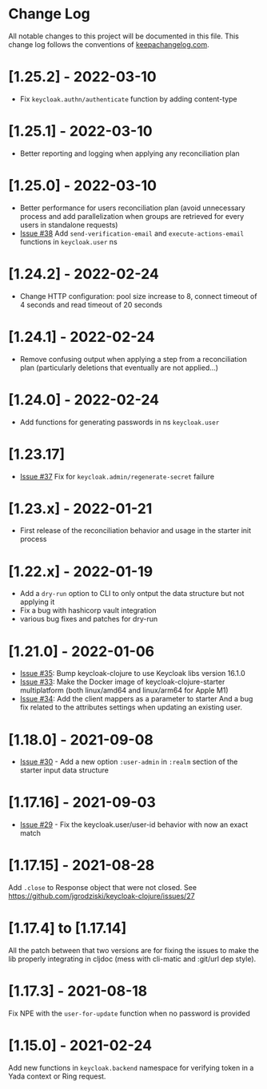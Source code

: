 # Change Log
All notable changes to this project will be documented in this file. 
This change log follows the conventions of [keepachangelog.com](http://keepachangelog.com/).

# [1.25.2] - 2022-03-10

- Fix `keycloak.authn/authenticate` function by adding content-type 

# [1.25.1] - 2022-03-10

- Better reporting and logging when applying any reconciliation plan

# [1.25.0] - 2022-03-10

- Better performance for users reconciliation plan (avoid unnecessary process and add parallelization when groups are retrieved for every users in standalone requests) 
- [Issue #38](https://github.com/jgrodziski/keycloak-clojure/issues/38) Add `send-verification-email` and `execute-actions-email` functions in `keycloak.user` ns

# [1.24.2] - 2022-02-24

- Change HTTP configuration: pool size increase to 8, connect timeout of 4 seconds and read timeout of 20 seconds

# [1.24.1] - 2022-02-24

- Remove confusing output when applying a step from a reconciliation plan (particularly deletions that eventually are not applied...)

# [1.24.0] - 2022-02-24

- Add functions for generating passwords in ns `keycloak.user`

# [1.23.17]

- [Issue #37](https://github.com/jgrodziski/keycloak-clojure/issues/37) Fix for `keycloak.admin/regenerate-secret` failure

# [1.23.x] - 2022-01-21

- First release of the reconciliation behavior and usage in the starter init process

# [1.22.x] - 2022-01-19
- Add a `dry-run` option to CLI to only ontput the data structure but not applying it
- Fix a bug with hashicorp vault integration
- various bug fixes and patches for dry-run 

# [1.21.0] - 2022-01-06

- [Issue #35](https://github.com/jgrodziski/keycloak-clojure/issues/35): Bump keycloak-clojure to use Keycloak libs version 16.1.0
- [Issue #33](https://github.com/jgrodziski/keycloak-clojure/issues/33): Make the Docker image of keycloak-clojure-starter multiplatform (both linux/amd64 and linux/arm64 for Apple M1) 
- [Issue #34](https://github.com/jgrodziski/keycloak-clojure/issues/34): Add the client mappers as a parameter to starter
And a bug fix related to the attributes settings when updating an existing user.

# [1.18.0] - 2021-09-08

- [Issue #30](https://github.com/jgrodziski/keycloak-clojure/issues/30) - Add a new option `:user-admin` in `:realm` section of the starter input data structure

# [1.17.16] - 2021-09-03

- [Issue #29](https://github.com/jgrodziski/keycloak-clojure/issues/29) - Fix the keycloak.user/user-id behavior with now an exact match

# [1.17.15] - 2021-08-28

Add `.close` to Response object that were not closed. See https://github.com/jgrodziski/keycloak-clojure/issues/27

# [1.17.4] to [1.17.14]

All the patch between that two versions are for fixing the issues to make the lib properly integrating in cljdoc (mess with cli-matic and :git/url dep style).

# [1.17.3] - 2021-08-18

Fix NPE with the `user-for-update` function when no password is provided

# [1.15.0] - 2021-02-24

Add new functions in `keycloak.backend` namespace for verifying token in a Yada context or Ring request.

